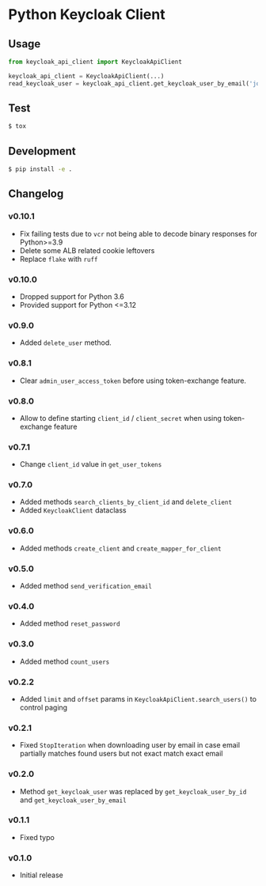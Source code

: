 # Python Keycloak Client

## Usage

```python
from keycloak_api_client import KeycloakApiClient

keycloak_api_client = KeycloakApiClient(...)
read_keycloak_user = keycloak_api_client.get_keycloak_user_by_email('johndoe@example.com')
```

## Test

```bash
$ tox
```

## Development

```bash
$ pip install -e .
```

## Changelog

### v0.10.1
- Fix failing tests due to `vcr` not being able to decode binary responses for Python>=3.9
- Delete some ALB related cookie leftovers
- Replace `flake` with `ruff`

### v0.10.0
- Dropped support for Python 3.6
- Provided support for Python <=3.12

### v0.9.0
- Added `delete_user` method.

### v0.8.1
- Clear `admin_user_access_token` before using token-exchange feature.

### v0.8.0
- Allow to define starting `client_id` / `client_secret` when using token-exchange feature

### v0.7.1
- Change `client_id` value in `get_user_tokens`

### v0.7.0
- Added methods `search_clients_by_client_id` and `delete_client`
- Added `KeycloakClient` dataclass

### v0.6.0
- Added methods `create_client` and `create_mapper_for_client`

### v0.5.0
- Added method `send_verification_email`

### v0.4.0
- Added method `reset_password`

### v0.3.0
- Added method `count_users`

### v0.2.2
- Added `limit` and `offset` params in `KeycloakApiClient.search_users()` to control paging

### v0.2.1
- Fixed `StopIteration` when downloading user by email in case email partially matches found users but not exact match exact email

### v0.2.0
- Method `get_keycloak_user` was replaced by `get_keycloak_user_by_id` and `get_keycloak_user_by_email`

### v0.1.1
- Fixed typo

### v0.1.0
- Initial release
